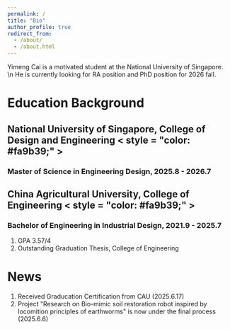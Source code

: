 ```yaml
---
permalink: /
title: "Bio"
author_profile: true
redirect_from: 
  - /about/
  - /about.html
---
```


Yimeng Cai is a motivated student at the National University of Singapore. \n He is currently looking for RA position and PhD position for 2026 fall.

Education Background
======
## **National University of Singapore, College of Design and Engineering** < style = "color: #fa9b39;" >
### Master of Science in Engineering Design, 2025.8 - 2026.7

## **China Agricultural University, College of Engineering** < style = "color: #fa9b39;" >
### Bachelor of Engineering in Industrial Design, 2021.9 - 2025.7
1. GPA 3.57/4
1. Outstanding Graduation Thesis, College of Engineering


News
======
1. Received Graducation Certification from CAU (2025.6.17)
1. Project "Research on Bio-mimic soil restoration robot inspired by locomition principles of earthworms" is now under the final process (2025.6.6)
